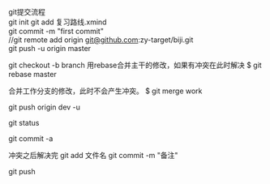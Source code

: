 git提交流程  
git init
git add 复习路线.xmind  
git commit -m "first commit"  
//git remote add origin git@github.com:zy-target/biji.git  
git push -u origin master

git checkout -b branch
用rebase合并主干的修改，如果有冲突在此时解决
$ git rebase master

合并工作分支的修改，此时不会产生冲突。
$ git merge work

git push origin dev -u

git status


git commit -a

冲突之后解决完
git add 文件名
git commit -m "备注"

git push
